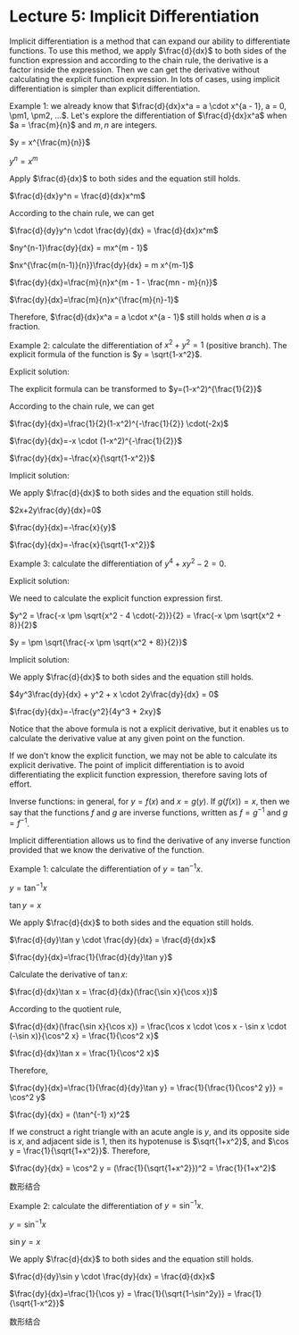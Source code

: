 # Lecture 5: Implicit Differentiation

Implicit differentiation is a method that can expand our ability to differentiate functions. To use this method, we apply $\frac{d}{dx}$ to both sides of the function expression and according to the chain rule, the derivative is a factor inside the expression. Then we can get the derivative without calculating the explicit function expression. In lots of cases, using implicit differentiation is simpler than explicit differentiation.

Example 1: we already know that $\frac{d}{dx}x^a = a \cdot x^{a - 1}, a = 0, \pm1, \pm2, ...$. Let's explore the differentiation of $\frac{d}{dx}x^a$ when $a = \frac{m}{n}$ and $m, n$ are integers.

$y = x^{\frac{m}{n}}$

$y^n = x^m$

Apply $\frac{d}{dx}$ to both sides and the equation still holds.

$\frac{d}{dx}y^n = \frac{d}{dx}x^m$

According to the chain rule, we can get

$\frac{d}{dy}y^n \cdot \frac{dy}{dx} = \frac{d}{dx}x^m$

$ny^{n-1}\frac{dy}{dx} = mx^{m - 1}$

$nx^{\frac{m(n-1)}{n}}\frac{dy}{dx} = m x^{m-1}$

$\frac{dy}{dx}=\frac{m}{n}x^{m - 1 - \frac{mn - m}{n}}$

$\frac{dy}{dx}=\frac{m}{n}x^{\frac{m}{n}-1}$

Therefore, $\frac{d}{dx}x^a = a \cdot x^{a - 1}$ still holds when $a$ is a fraction.

Example 2: calculate the differentiation of $x^2 + y^2 = 1$ (positive branch). The explicit formula of the function is $y = \sqrt{1-x^2}$.

Explicit solution:

The explicit formula can be transformed to $y=(1-x^2)^{\frac{1}{2}}$

According to the chain rule, we can get

$\frac{dy}{dx}=\frac{1}{2}(1-x^2)^{-\frac{1}{2}} \cdot(-2x)$

$\frac{dy}{dx}=-x \cdot (1-x^2)^{-\frac{1}{2}}$

$\frac{dy}{dx}=-\frac{x}{\sqrt{1-x^2}}$

Implicit solution:

We apply $\frac{d}{dx}$ to both sides and the equation still holds.

$2x+2y\frac{dy}{dx}=0$

$\frac{dy}{dx}=-\frac{x}{y}$

$\frac{dy}{dx}=-\frac{x}{\sqrt{1-x^2}}$

Example 3: calculate the differentiation of $y^4 + xy^2 - 2 = 0$.

Explicit solution:

We need to calculate the explicit function expression first.

$y^2 = \frac{-x \pm \sqrt{x^2 - 4 \cdot(-2)}}{2} = \frac{-x \pm \sqrt{x^2 + 8}}{2}$

$y = \pm \sqrt{\frac{-x \pm \sqrt{x^2 + 8}}{2}}$

Implicit solution:

We apply $\frac{d}{dx}$ to both sides and the equation still holds.

$4y^3\frac{dy}{dx} + y^2 + x \cdot 2y\frac{dy}{dx} = 0$

$\frac{dy}{dx}=-\frac{y^2}{4y^3 + 2xy}$

Notice that the above formula is not a explicit derivative, but it enables us to calculate the derivative value at any given point on the function.

If we don't know the explicit function, we may not be able to calculate its explicit derivative. The point of implicit differentiation is to avoid differentiating the explicit function expression, therefore saving lots of effort. 

Inverse functions: in general, for $y=f(x)$ and $x = g(y)$. If $g(f(x)) = x$, then we say that the functions $f$ and $g$ are inverse functions, written as $f = g^{-1}$ and $g = f^{-1}$.

Implicit differentiation allows us to find the derivative of any inverse function provided that we know the derivative of the function.

Example 1: calculate the differentiation of $y=\tan^{-1}x$.

$y=\tan^{-1}x$

$\tan y = x$

We apply $\frac{d}{dx}$ to both sides and the equation still holds.

$\frac{d}{dy}\tan y \cdot \frac{dy}{dx} = \frac{d}{dx}x$

$\frac{dy}{dx}=\frac{1}{\frac{d}{dy}\tan y}$

Calculate the derivative of $\tan x$:

$\frac{d}{dx}\tan x = \frac{d}{dx}(\frac{\sin x}{\cos x})$

According to the quotient rule,

$\frac{d}{dx}(\frac{\sin x}{\cos x}) = \frac{\cos x \cdot \cos x - \sin x \cdot (-\sin x)}{\cos^2 x} = \frac{1}{\cos^2 x}$

$\frac{d}{dx}\tan x = \frac{1}{\cos^2 x}$

Therefore,

$\frac{dy}{dx}=\frac{1}{\frac{d}{dy}\tan y} = \frac{1}{\frac{1}{\cos^2 y}} = \cos^2 y$

$\frac{dy}{dx} = (\tan^{-1} x)^2$

If we construct a right triangle with an acute angle is $y$, and its opposite side is $x$, and adjacent side is $1$, then its hypotenuse is $\sqrt{1+x^2}$, and $\cos y = \frac{1}{\sqrt{1+x^2}}$. Therefore,

$\frac{dy}{dx} = \cos^2 y = (\frac{1}{\sqrt{1+x^2}})^2 = \frac{1}{1+x^2}$

数形结合

Example 2: calculate the differentiation of $y=\sin^{-1}x$.

$y=\sin^{-1}x$

$\sin y = x$

We apply $\frac{d}{dx}$ to both sides and the equation still holds.

$\frac{d}{dy}\sin y \cdot \frac{dy}{dx} = \frac{d}{dx}x$

$\frac{dy}{dx}=\frac{1}{\cos y} = \frac{1}{\sqrt{1-\sin^2y}} = \frac{1}{\sqrt{1-x^2}}$

数形结合